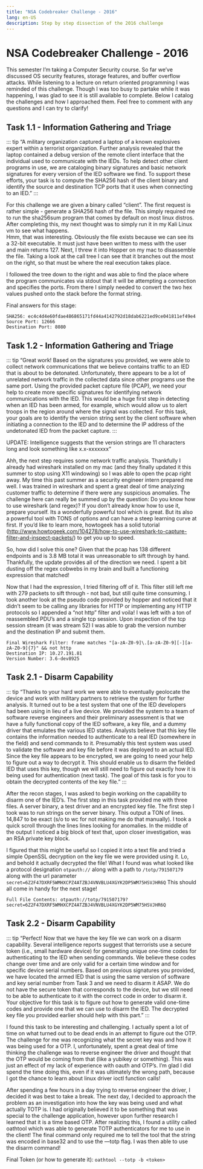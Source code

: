 ```yaml
---
title: "NSA Codebreaker Challenge - 2016"
lang: en-US
description: Step by step dissection of the 2016 challenge 
---
```

# NSA Codebreaker Challenge - 2016
This semester I’m taking a Computer Security course. So far we’ve discussed OS security features, storage features, and buffer overflow attacks.  While listening to a lecture on return oriented programming I was reminded of this challenge. Though I was too busy to partake while it was happening, I was glad to see it is still available to complete. Below I catalog the challenges and how I approached them. Feel free to comment with any questions and I can try to clarify!

## Task 1.1 - Information Gathering and Triage
::: tip
“A military organization captured a laptop of a known explosives expert within a terrorist organization.  Further analysis revealed that the laptop contained a debug version of the remote client interface that the individual used to communicate with the IEDs. To help detect other client programs in use, we are cataloging binary signatures and basic network signatures for every version of the IED software we find. To support these efforts, your task is to compute the SHA256 hash of the client binary and identify the source and destination TCP ports that it uses when connecting to an IED.”
:::


For this challenge we are given a binary called “client”.  The first request is rather simple - generate a SHA256 hash of the file. This simply required me to run the sha256sum program that comes by default on most linux distros.  After completing this, my next thought was to simply run it in my Kali Linux vm to see what happens.   
Hmm, that was interesting. Obviously the file exists because we can see its a 32-bit executable.  It must just have been written to mess with the user and main returns 127.  Next, I threw it into Hopper on my mac to disassemble the file.  Taking a look at the call tree I can see that it branches out the most on the right, so that must be where the real execution takes place.  



I followed the tree down to the right and was able to find the place where the program communicates via stdout that it will be attempting a connection and specifies the ports.  From there I simply needed to convert the two hex values pushed onto the stack before the format string.  




Final answers for this stage: 

    SHA256: ec4c4d4e60fdae486865171fd44a4142792d18dab6221ed9ce041811ef49e4
    Source Port: 12666
    Destination Port: 8080

## Task 1.2 - Information Gathering and Triage
::: tip
“Great work! Based on the signatures you provided, we were able to collect network communications that we believe contains traffic to an IED that is about to be detonated. Unfortunately, there appears to be a lot of unrelated network traffic in the collected data since other programs use the same port. Using the provided packet capture file (PCAP), we need your help to create more specific signatures for identifying network communications with the IED. This would be a huge first step in detecting when an IED has been armed, for example, which would allow us to alert troops in the region around where the signal was collected. For this task, your goals are to identify the version string sent by the client software when initiating a connection to the IED and to determine the IP address of the undetonated IED from the packet capture.
:::

UPDATE: Intelligence suggests that the version strings are 11 characters long and look something like x.x-xxxxxxx”

Ahh, the next step requires some network traffic analysis. Thankfully I already had wireshark installed on my mac (and they finally updated it this summer to stop using X11 windowing) so I was able to open the pcap right away.  My time this past summer as a security engineer intern prepared me well. I was trained in wireshark and spent a great deal of time analyzing customer traffic to determine if there were any suspicious anomalies.  The challenge here can really be summed up by the question: Do you know how to use wireshark (and regex)?  If you don’t already know how to use it, prepare yourself.  Its a wonderfully powerful tool which is great. But its also a powerful tool with TONS of options and can have a steep learning curve at first.  If you’d like to learn more, howtogeek has a solid tutorial (http://www.howtogeek.com/104278/how-to-use-wireshark-to-capture-filter-and-inspect-packets/) to get you up to speed.

So, how did I solve this one?  Given that the pcap has 138 different endpoints and is 3.8 MB total it was unreasonable to sift through by hand.  Thankfully, the update provides all of the direction we need. I spent a bit dusting off the regex cobwebs in my brain and built a functioning expression that matched! 

Now that I had the expression, I tried filtering off of it. This filter still left me with 279 packets to sift through - not bad, but still quite time consuming.  I took another look at the pseudo code provided by hopper and noticed that it didn’t seem to be calling any libraries for HTTP or implementing any HTTP protocols so I appended a “not http” filter and voila! I was left with a ton of reassembled PDU’s and a single tcp session.  Upon inspection of the tcp session stream (it was stream 52) I was able to grab the version number and the destination IP and submit them. 

    Final Wireshark Filter: frame matches "[a-zA-Z0-9]\.[a-zA-Z0-9][-][a-zA-Z0-9]{7}" && not http
    Destination IP: 10.27.191.81
    Version Number: 3.6-dev8925


## Task 2.1 - Disarm Capability

::: tip
“Thanks to your hard work we were able to eventually geolocate the device and work with military partners to retrieve the system for further analysis. It turned out to be a test system that one of the IED developers had been using in lieu of a live device. We provided the system to a team of software reverse engineers and their preliminary assessment is that we have a fully functional copy of the IED software, a key file, and a dummy driver that emulates the various IED states. Analysts believe that this key file contains the information needed to authenticate to a real IED (somewhere in the field) and send commands to it. Presumably this test system was used to validate the software and key file before it was deployed to an actual IED. Since the key file appears to be encrypted, we are going to need your help to figure out a way to decrypt it. This should enable us to disarm the fielded IED that uses this key, though we will still need to figure out exactly how it is being used for authentication (next task). The goal of this task is for you to obtain the decrypted contents of the key file.”
:::

After the recon stages, I was asked to begin working on the capability to disarm one of the IED’s. The first step in this task provided me with three files. A server binary, a test driver and an encrypted key file. The first step I took was to run strings on the server binary.  This output a TON of lines.  14,847 to be exact (s/o to wc for not making me do that manually). I took a quick scroll through the lines lines looking for anomalies. In the middle of the output I noticed a big block of text that, upon closer investigation, was an RSA private key block. 

I figured that this might be useful so I copied it into a text file and tried a simple OpenSSL decryption on the key file we were provided using it. Lo, and behold it actually decrypted the file! What I found was what looked like a protocol designation ```otpauth://``` along with a path to ```/totp/791507179``` along with the url parameter ```secret=6Z2F47DXRF5WMHXCPZ4ATZBJ4VNVBLU4XGYK2DP5WM75HSVJHR6Q```  This should all come in handy for the next stage!  

    Full File Contents: otpauth://totp/791507179?secret=6Z2F47DXRF5WMHXCPZ4ATZBJ4VNVBLU4XGYK2DP5WM75HSVJHR6Q
 

## Task 2.2 - Disarm Capability

::: tip
“Perfect! Now that we have the key file we can work on a disarm capability. Several intelligence reports suggest that terrorists use a secure token (i.e., small hardware device) for generating unique one-time codes for authenticating to the IED when sending commands. We believe these codes change over time and are only valid for a certain time window and for specific device serial numbers. Based on previous signatures you provided, we have located the armed IED that is using the same version of software and key serial number from Task 3 and we need to disarm it ASAP. We do not have the secure token that corresponds to the device, but we still need to be able to authenticate to it with the correct code in order to disarm it. Your objective for this task is to figure out how to generate valid one-time codes and provide one that we can use to disarm the IED. The decrypted key file you provided earlier should help with this part.”
:::

I found this task to be interesting and challenging.  I actually spent a lot of time on what turned out to be dead ends in an attempt to figure out the OTP. The challenge for me was recognizing what the secret key was and how it was being used for a OTP.  I, unfortunately, spent a great deal of time thinking the challenge was to reverse engineer the driver and thought that the OTP would be coming from that (like a yubikey or something).  This was just an effect of my lack of experience with oauth and OTP’s.  I’m glad I did spend the time doing this, even if it was ultimately the wrong path, because I got the chance to learn about linux driver ioctl function calls!  

After spending a few hours in a day trying to reverse engineer the driver, I decided it was best to take a break.  The next day, I decided to approach the problem as an investigation into how the key was being used and what actually TOTP is. I had originally believed it to be something that was special to the challenge application, however upon further research I learned that it is a time based OTP. After realizing this, I found a utility called oathtool which was able to generate TOTP authenticators for me to use in the client!  The final command only required me to tell the tool that the string was encoded in base32 and to use the —totp flag.  I was then able to use the disarm command!

Final Token (or how to generate it): ```oathtool --totp -b <token> ```
